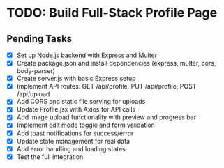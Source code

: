 # TODO: Build Full-Stack Profile Page

## Pending Tasks
- [x] Set up Node.js backend with Express and Multer
- [x] Create package.json and install dependencies (express, multer, cors, body-parser)
- [x] Create server.js with basic Express setup
- [x] Implement API routes: GET /api/profile, PUT /api/profile, POST /api/upload
- [x] Add CORS and static file serving for uploads
- [x] Update Profile.jsx with Axios for API calls
- [x] Add image upload functionality with preview and progress bar
- [x] Implement edit mode toggle and form validation
- [x] Add toast notifications for success/error
- [x] Update state management for real data
- [x] Add error handling and loading states
- [x] Test the full integration
